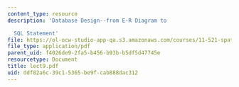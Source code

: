 ```yaml
---
content_type: resource
description: 'Database Design--from E-R Diagram to

  SQL Statement'
file: https://ol-ocw-studio-app-qa.s3.amazonaws.com/courses/11-521-spatial-database-management-and-advanced-geographic-information-systems-spring-2003/ddf82a6c39c15365be9fcab888dac312_lect9.pdf
file_type: application/pdf
parent_uid: f4026de9-2fa5-b456-b93b-b5df5d47745e
resourcetype: Document
title: lect9.pdf
uid: ddf82a6c-39c1-5365-be9f-cab888dac312
---
```

